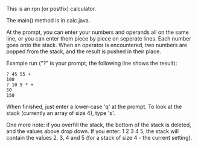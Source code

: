 This is an rpn (or postfix) calculator.

The main() method is in calc.java.

At the prompt, you can enter your numbers and operands all on the same line,
or you can enter them piece by piece on seperate lines. Each number goes
onto the stack. When an operator is encountered, two numbers are popped from
the stack, and the result is pushed in their place.

Example run ("?" is your prompt, the following line shows the result):

```
? 45 55 +
100
? 10 5 * +
50
150
```

When finished, just enter a lower-case 'q' at the prompt.
To look at the stack (currently an array of size 4), type 's'.

One more note: if you overfill the stack, the bottom of the stack is deleted,
and the values above drop down. If you enter: 1 2 3 4 5, the stack will contain
the values 2, 3, 4 and 5 (for a stack of size 4 - the current setting).
